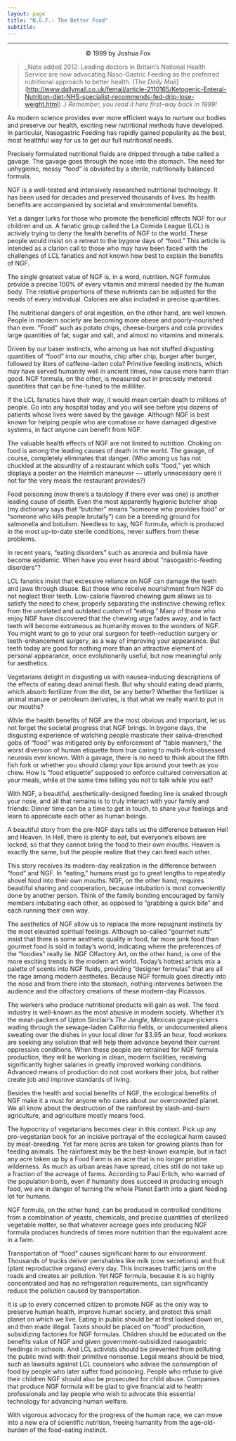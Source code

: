 ```yaml
---
layout: page
title: "N.G.F.: The Better Food"
subtitle:
---
```

---
<p align="center">
  © 1999 by Joshua Fox
</p>

> _Note added 2012: Leading doctors in Britain&#8217;s National Health Service are now advocating Naso-Gastric Feeding as the preferred nutritional approach to better health. (The <em>Daily Mail</em></span>](http://www.dailymail.co.uk/femail/article-2110165/Ketogenic-Enteral-Nutrition-diet-NHS-specialist-recommends-fed-drip-lose-weight.html) _.) Remember, you read it here first&#8211;way back in 1999!_

As modern science provides ever more efficient ways to nurture our bodies and preserve our health, exciting new nutritional methods have developed. In particular, Nasogastric Feeding has rapidly gained popularity as the best, most healthful way for us to get our full nutritional needs.

Precisely formulated nutritional fluids are dripped through a tube called a gavage. The gavage goes through the nose into the stomach. The need for unhygienic, messy &#8220;food&#8221; is obviated by a sterile, nutritionally balanced formula.

NGF is a well-tested and intensively researched nutritional technology. It has been used for decades and preserved thousands of lives. Its health benefits are accompanied by societal and environmental benefits.

Yet a danger lurks for those who promote the beneficial effects NGF for our children and us. A fanatic group called the La Comida League (LCL) is actively trying to deny the health benefits of NGF to the world. These people would insist on a retreat to the bygone days of &#8220;food.&#8221; This article is intended as a clarion call to those who may have been faced with the challenges of LCL fanatics and not known how best to explain the benefits of NGF.

The single greatest value of NGF is, in a word, nutrition. NGF formulas provide a precise 100% of every vitamin and mineral needed by the human body. The relative proportions of these nutrients can be adjusted for the needs of every individual. Calories are also included in precise quantities.

The nutritional dangers of oral ingestion, on the other hand, are well known. People in modern society are becoming more obese and poorly-nourished than ever. &#8220;Food&#8221; such as potato chips, cheese-burgers and cola provides large quantities of fat, sugar and salt, and almost no vitamins and minerals.

Driven by our baser instincts, who among us has not stuffed disgusting quantities of &#8220;food&#8221; into our mouths, chip after chip, burger after burger, followed by liters of caffeine-laden cola? Primitive feeding instincts, which may have served humanity well in ancient times, now cause more harm than good. NGF formula, on the other, is measured out in precisely metered quantities that can be fine-tuned to the milliliter.

If the LCL fanatics have their way, it would mean certain death to millions of people. Go into any hospital today and you will see before you dozens of patients whose lives were saved by the gavage. Although NGF is best known for helping people who are comatose or have damaged digestive systems, in fact anyone can benefit from NGF.

The valuable health effects of NGF are not limited to nutrition. Choking on food is among the leading causes of death in the world. The gavage, of course, completely eliminates that danger. (Who among us has not chuckled at the absurdity of a restaurant which sells &#8220;food,&#8221; yet which displays a poster on the Heimlich maneuver &#8212; utterly unnecessary qere it not for the very meals the restaurant provides?)

Food poisoning (now there’s a tautology if there ever was one) is another leading cause of death. Even the most apparently hygienic butcher shop (my dictionary says that &#8220;butcher&#8221; means &#8220;someone who provides food&#8221; or &#8220;someone who kills people brutally&#8221;) can be a breeding ground for salmonella and botulism. Needless to say, NGF formula, which is produced in the most up-to-date sterile conditions, never suffers from these problems.

In recent years, &#8220;eating disorders&#8221; such as anorexia and bulimia have become epidemic. When have you ever heard about &#8220;nasogastric-feeding disorders&#8221;?

LCL fanatics insist that excessive reliance on NGF can damage the teeth and jaws through disuse. But those who receive nourishment from NGF do not neglect their teeth. Low-calorie flavored chewing gum allows us to satisfy the need to chew, properly separating the instinctive chewing reflex from the unrelated and outdated custom of &#8220;eating.&#8221; Many of those who enjoy NGF have discovered that the chewing urge fades away, and in fact teeth will become extraneous as humanity moves to the wonders of NGF. You might want to go to your oral surgeon for teeth-reduction surgery or teeth-enhancement surgery, as a way of improving your appearance. But teeth today are good for nothing more than an attractive element of personal appearance, once evolutionarily useful, but now meaningful only for aesthetics.

Vegetarians delight in disgusting us with nausea-inducing descriptions of the effects of eating dead animal flesh. But why should eating dead plants, which absorb fertilizer from the dirt, be any better? Whether the fertilizer is animal manure or petroleum derivates, is that what we really want to put in our mouths?

While the health benefits of NGF are the most obvious and important, let us not forget the societal progress that NGF brings. In bygone days, the disgusting experience of watching people masticate their saliva-drenched gobs of &#8220;food&#8221; was mitigated only by enforcement of &#8220;table manners,&#8221; the worst diversion of human etiquette from true caring to multi-fork-obsessed neurosis ever known. With a gavage, there is no need to think about the fifth fish fork or whether you should clamp your lips around your teeth as you chew. How is &#8220;food etiquette&#8221; supposed to enforce cultured conversation at your meals, while at the same time telling you not to talk while you eat?

With NGF, a beautiful, aesthetically-designed feeding line is snaked through your nose, and all that remains is to truly interact with your family and friends: Dinner time can be a time to get in touch, to share your feelings and learn to appreciate each other as human beings.

A beautiful story from the pre-NGF days tells us the difference between Hell and Heaven. In Hell, there is plenty to eat, but everyone’s elbows are locked, so that they cannot bring the food to their own mouths. Heaven is exactly the same, but the people realize that they can feed each other.

This story receives its modern-day realization in the difference between &#8220;food&#8221; and NGF. In &#8220;eating,&#8221; humans must go to great lengths to repeatedly shovel food into their own mouths. NGF, on the other hand, requires beautiful sharing and cooperation, because intubation is most conveniently done by another person. Think of the family bonding encouraged by family members intubating each other, as opposed to &#8220;grabbing a quick bite&#8221; and each running their own way.

The aesthetics of NGF allow us to replace the more repugnant instincts by the most elevated spiritual feelings. Although so-called &#8220;gourmet nuts&#8221; insist that there is some aesthetic quality in food, far more junk food than gourmet food is sold in today’s world, indicating where the preferences of the &#8220;foodies&#8221; really lie. NGF Olfactory Art, on the other hand, is one of the more exciting trends in the modern art world. Today’s hottest artists mix a palette of scents into NGF fluids, providing &#8220;designer formulas&#8221; that are all the rage among modern aesthetes. Because NGF formula goes directly into the nose and from there into the stomach, nothing intervenes between the audience and the olfactory creations of these modern-day Picassos.

The workers who produce nutritional products will gain as well. The food industry is well-known as the most abusive in modern society. Whether it’s the meat-packers of Upton Sinclair&#8217;s _The Jungle_, Mexican grape-pickers wading through the sewage-laden California fields, or undocumented aliens sweating over the dishes in your local diner for $3.95 an hour, food workers are seeking any solution that will help them advance beyond their current oppressive conditions. When these people are retrained for NGF formula production, they will be working in clean, modern facilities, receiving significantly higher salaries in greatly improved working conditions. Advanced means of production do not cost workers their jobs, but rather create job and improve standards of living.

Besides the health and social benefits of NGF, the ecological benefits of NGF make it a must for anyone who cares about our overcrowded planet. We all know about the destruction of the rainforest by slash-and-burn agriculture, and agriculture mostly means food.

The hypocrisy of vegetarians becomes clear in this context. Pick up any pro-vegetarian book for an incisive portrayal of the ecological harm caused by meat-breeding. Yet far more acres are taken for growing plants than for feeding animals. The rainforest may be the best-known example, but in fact any acre taken up by a Food Farm is an acre that is no longer pristine wilderness. As much as urban areas have spread, cities still do not take up a fraction of the acreage of farms. According to Paul Erlich, who warned of the population bomb, even if humanity does succeed in producing enough food, we are in danger of turning the whole Planet Earth into a giant feeding lot for humans.

NGF formula, on the other hand, can be produced in controlled conditions from a combination of yeasts, chemicals, and precise quantities of sterilized vegetable matter, so that whatever acreage goes into producing NGF formula produces hundreds of times more nutrition than the equivalent acre in a farm.

Transportation of &#8220;food&#8221; causes significant harm to our environment. Thousands of trucks deliver perishables like milk (cow secretions) and fruit (plant reproductive organs) every day. This increases traffic jams on the roads and creates air pollution. Yet NGF formula, because it is so highly concentrated and has no refrigeration requirements, can significantly reduce the pollution caused by transportation.

It is up to every concerned citizen to promote NGF as the only way to preserve human health, improve human society, and protect this small planet on which we live. Eating in public should be at first looked down on, and then made illegal. Taxes should be placed on &#8220;food&#8221; production, subsidizing factories for NGF formulas. Children should be educated on the benefits value of NGF and given government-subsidized nasogastric feedings in schools. And LCL activists should be prevented from polluting the public mind with their primitive nonsense. Legal means should be tried, such as lawsuits against LCL counselors who advise the consumption of food by people who later suffer food poisoning. People who refuse to give their children NGF should also be prosecuted for child abuse. Companies that produce NGF formula will be glad to give financial aid to health professionals and lay people who wish to advocate this essential technology for advancing human welfare.

With vigorous advocacy for the progress of the human race, we can move into a new era of scientific nutrition, freeing humanity from the age-old-burden of the food-eating instinct.
